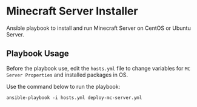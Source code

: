 # Minecraft Server Installer
Ansible playbook to install and run Minecraft Server on CentOS or Ubuntu Server.

## Playbook Usage
Before the playbook use, edit the `hosts.yml` file to change variables for `MC Server Properties` and installed packages in OS.

Use the command below to run the playbook:
```
ansible-playbook -i hosts.yml deploy-mc-server.yml
```